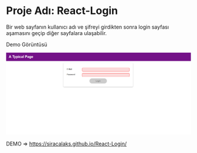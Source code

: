 # Proje Adı: React-Login
Bir web sayfanın kullanıcı adı ve şifreyi girdikten sonra login sayfası aşamasını geçip diğer sayfalara ulaşabilir.

Demo Görüntüsü


![](https://github.com/siracalaks/React-Login/blob/main/src/React-Login.png)



DEMO => https://siracalaks.github.io/React-Login/
